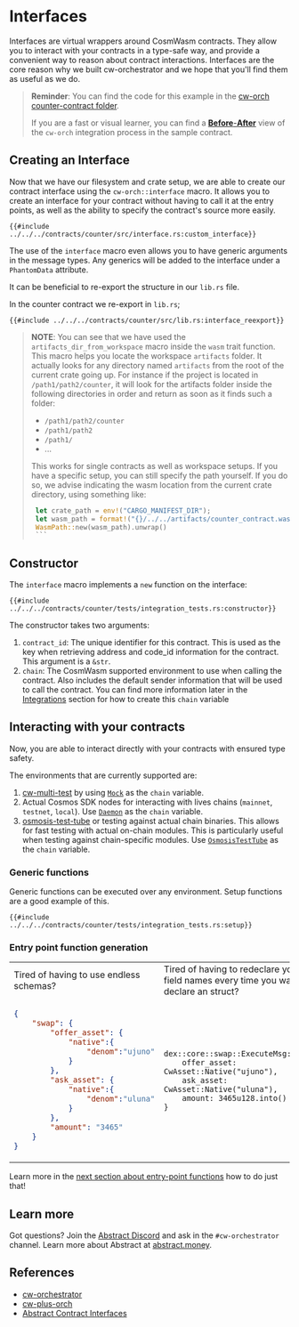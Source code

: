 # Interfaces

Interfaces are virtual wrappers around CosmWasm contracts. They allow you to interact with your contracts in a type-safe way, and provide a convenient way to reason about contract interactions. Interfaces are the core reason why we built cw-orchestrator and we hope that you'll find them as useful as we do.

> **Reminder**: You can find the code for this example in the [cw-orch counter-contract folder](https://github.com/AbstractSDK/cw-orchestrator/tree/main/contracts/counter).
>
> If you are a fast or visual learner, you can find a [**Before**-**After**](https://github.com/AbstractSDK/cw-orch-counter-example/compare/e0a54b074ca1a894bb6e58276944cf2013d152f2..64623d2141c04e4ba42dc6f9ef1a1daccc932d4a) view of the `cw-orch` integration process in the sample contract.

## Creating an Interface

Now that we have our filesystem and crate setup, we are able to create our contract interface using the `cw-orch::interface` macro. It allows you to create an interface for your contract without having to call it at the entry points, as well as the ability to specify the contract's source more easily.

```rust,ignore
{{#include ../../../contracts/counter/src/interface.rs:custom_interface}}
```

The use of the `interface` macro even allows you to have generic arguments in the message types. Any generics will be added to the interface under a `PhantomData` attribute.

It can be beneficial to re-export the structure in our `lib.rs` file.

In the counter contract we re-export in `lib.rs`;

```rust,ignore
{{#include ../../../contracts/counter/src/lib.rs:interface_reexport}}
```

> **NOTE**: You can see that we have used the `artifacts_dir_from_workspace` macro inside the `wasm` trait function. This macro helps you locate the workspace `artifacts` folder. It actually looks for any directory named `artifacts` from the root of the current crate going up. For instance if the project is located in `/path1/path2/counter`, it will look for the artifacts folder inside the following directories in order and return as soon as it finds such a folder:
>
> - `/path1/path2/counter`
> - `/path1/path2`
> - `/path1/`
> - ...
>
> This works for single contracts as well as workspace setups.
> If you have a specific setup, you can still specify the path yourself. If you do so, we advise indicating the wasm location from the current crate directory, using something like:
>
>    ```rust
>     let crate_path = env!("CARGO_MANIFEST_DIR");
>     let wasm_path = format!("{}/../../artifacts/counter_contract.wasm", crate_path);
>     WasmPath::new(wasm_path).unwrap()
>     ```

## Constructor

The `interface` macro implements a `new` function on the interface:

```rust,ignore
{{#include ../../../contracts/counter/tests/integration_tests.rs:constructor}}
```

The constructor takes two arguments:

1. `contract_id`: The unique identifier for this contract. This is used as the key when retrieving address and code_id information for the contract. This argument is a `&str`.
2. `chain`: The CosmWasm supported environment to use when calling the contract. Also includes the default sender information that will be used to call the contract. You can find more information later in the [Integrations](../integrations/index.md) section for how to create this `chain` variable

## Interacting with your contracts

Now, you are able to interact directly with your contracts with ensured type safety.

The environments that are currently supported are:

1. [cw-multi-test](https://crates.io/crates/cw-multi-test) by using [`Mock`](../integrations/cw-multi-test.md) as the `chain` variable.
2. Actual Cosmos SDK nodes for interacting with lives chains (`mainnet`, `testnet`, `local`). Use [`Daemon`](../integrations/daemon.md) as the `chain` variable.
3. [osmosis-test-tube](https://github.com/osmosis-labs/test-tube) or testing against actual chain binaries. This allows for fast testing with actual on-chain modules. This is particularly useful when testing against chain-specific modules. Use [`OsmosisTestTube`](../integrations/osmosis-test-tube.md) as the `chain` variable.

### Generic functions

Generic functions can be executed over any environment. Setup functions are a good example of this.

```rust,ignore
{{#include ../../../contracts/counter/tests/integration_tests.rs:setup}}
```

### Entry point function generation

<table>
<tr>
<td> Tired of having to use endless schemas?</td>
<td> Tired of having to redeclare your field names every time you want to declare an struct?</td>
</tr>
<tr>
    <td>

```json
{
    "swap": {
        "offer_asset": {
            "native":{
                "denom":"ujuno"
            }
        },
        "ask_asset": {
            "native":{
                "denom":"uluna"
            }
        },
        "amount": "3465"
    }
}
```

</td>
<td>

```rust,ignore
dex::core::swap::ExecuteMsg::Swap{
    offer_asset: CwAsset::Native("ujuno"),
    ask_asset: CwAsset::Native("uluna"),
    amount: 3465u128.into()
}
```

</td>
</tr>
</table>

Learn more in the [next section about entry-point functions](./entry-points.md) how to do just that!

## Learn more

Got questions? Join the [Abstract Discord](https://discord.gg/vAQVnz3tzj) and ask in the `#cw-orchestrator` channel.
Learn more about Abstract at [abstract.money](https://abstract.money).

## References

- [cw-orchestrator](https://crates.io/crates/cw-orch)
- [cw-plus-orch](https://github.com/AbstractSDK/cw-plus)
- [Abstract Contract Interfaces](https://crates.io/crates/abstract-interface)
